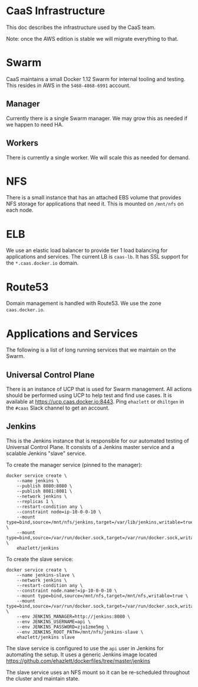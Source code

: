 # CaaS Infrastructure
This doc describes the infrastructure used by the CaaS team.

Note: once the AWS edition is stable we will migrate everything to that.

# Swarm
CaaS maintains a small Docker 1.12 Swarm for internal tooling and testing.
This resides in AWS in the `5468-4868-6991` account.

## Manager
Currently there is a single Swarm manager.  We may grow this as needed if we
happen to need HA.

## Workers
There is currently a single worker.  We will scale this as needed for demand.

# NFS
There is a small instance that has an attached EBS volume that provides NFS
storage for applications that need it. This is mounted on `/mnt/nfs` on each
node.

# ELB
We use an elastic load balancer to provide tier 1 load balancing for
applications and services.  The current LB is `caas-lb`.  It has SSL support
for the `*.caas.docker.io` domain.

# Route53
Domain management is handled with Route53.  We use the zone `caas.docker.io`.

# Applications and Services
The following is a list of long running services that we maintain on the Swarm.

## Universal Control Plane
There is an instance of UCP that is used for Swarm management.  All actions
should be performed using UCP to help test and find use cases.  It is
available at https://ucp.caas.docker.io:8443.  Ping `ehazlett` or `dhiltgen`
in the `#caas` Slack channel to get an account.

## Jenkins
This is the Jenkins instance that is responsible for our automated testing of
Universal Control Plane.  It consists of a Jenkins master service and a
scalable Jenkins "slave" service.

To create the manager service (pinned to the manager):

```
docker service create \
    --name jenkins \
    --publish 8080:8080 \
    --publish 8081:8081 \
    --network jenkins \
    --replicas 1 \
    --restart-condition any \
    --constraint node=ip-10-0-0-10 \
    --mount type=bind,source=/mnt/nfs/jenkins,target=/var/lib/jenkins,writable=true \
    --mount type=bind,source=/var/run/docker.sock,target=/var/run/docker.sock,writable=true \
    ehazlett/jenkins
```

To create the slave service:

```
docker service create \
    --name jenkins-slave \
    --network jenkins \
    --restart-condition any \
    --constraint node.name!=ip-10-0-0-10 \
    --mount type=bind,source=/mnt/nfs,target=/mnt/nfs,writable=true \
    --mount type=bind,source=/var/run/docker.sock,target=/var/run/docker.sock,writable=true \
    --env JENKINS_MANAGER=http://jenkins:8080 \
    --env JENKINS_USERNAME=api \
    --env JENKINS_PASSWORD=zju1zme5mg \
    --env JENKINS_ROOT_PATH=/mnt/nfs/jenkins-slave \
    ehazlett/jenkins slave
```

The slave service is configured to use the `api` user in Jenkins for automating
the setup.  It uses a generic Jenkins image located
https://github.com/ehazlett/dockerfiles/tree/master/jenkins

The slave service uses an NFS mount so it can be re-scheduled throughout the
cluster and maintain state.
